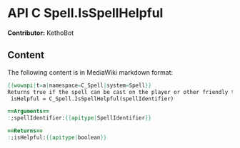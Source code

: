 # API C Spell.IsSpellHelpful

**Contributor:** KethoBot

## Content

The following content is in MediaWiki markdown format:

```mediawiki
{{wowapi|t=a|namespace=C_Spell|system=Spell}}
Returns true if the spell can be cast on the player or other friendly targets
 isHelpful = C_Spell.IsSpellHelpful(spellIdentifier)

==Arguments==
:;spellIdentifier:{{apitype|SpellIdentifier}}

==Returns==
:;isHelpful:{{apitype|boolean}}
```